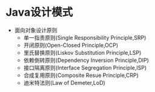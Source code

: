 # Java设计模式
* 面向对象设计原则
    * 单一指责原则(Single Responsibility Principle,SRP)
    * 开闭原则(Open-Closed Principle,OCP)
    * 里氏替换原则(Liskov Substitution Principle,LSP)
    * 依赖倒转原则(Dependency Inversion Principle,DIP)
    * 接口隔离原则(Interface Segregation Principle,ISP)
    * 合成复用原则(Composite Resue Principle,CRP)
    * 迪米特法则(Law of Demeter,LoD)
